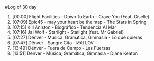 #Log of 30 day

1. [00:00] Flight Facilities - Down To Earth - Crave You (Feat. Giselle)
1. [07:09] Epic45 - may your heart be the map - The Stars in Spring
1. [07:15] Kill Aniston - Biográfico - Tendencia Al Mar
1. [07:16] Jai Wolf - Starlight - Starlight (feat. Mr Gabriel)
1. [07:27] Dënver - Música, Gramática, Gimnasia - Lo que quieras
1. [07:47] Dënver - Sangre Cita - MAI LOV
1. [13:49] Dënver - Fuera de Campo - Las Fuerzas
1. [13:51] Dënver - Música, Gramática, Gimnasia - Diane Keaton
